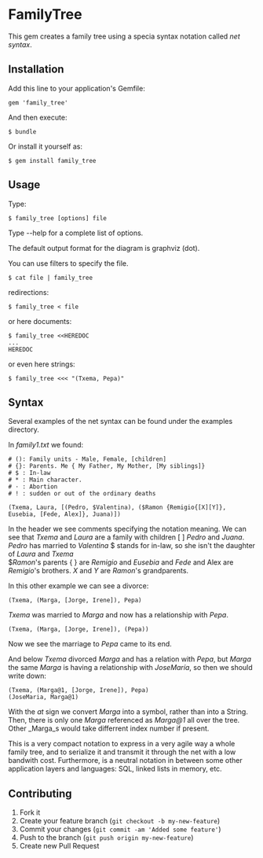 # FamilyTree

This gem creates a family tree using a specia syntax notation called _net syntax_.

## Installation

Add this line to your application's Gemfile:

    gem 'family_tree'

And then execute:

    $ bundle

Or install it yourself as:

    $ gem install family_tree

## Usage

Type:

    $ family_tree [options] file

Type --help for a complete list of options.

The default output format for the diagram is graphviz (dot).

You can use filters to specify the file.

    $ cat file | family_tree

redirections:

    $ family_tree < file

or here documents:

    $ family_tree <<HEREDOC
    ...
    HEREDOC

or even here strings:

    $ family_tree <<< "(Txema, Pepa)"

## Syntax

Several examples of the net syntax can be found under the examples directory.

In _family1.txt_ we found:

    # (): Family units - Male, Female, [children]
    # {}: Parents. Me { My Father, My Mother, [My siblings]}
    # $ : In-law
    # * : Main character.
    # · : Abortion
    # ! : sudden or out of the ordinary deaths
    
    (Txema, Laura, [(Pedro, $Valentina), ($Ramon {Remigio{[X][Y]}, Eusebia, [Fede, Alex]}, Juana)])

In the header we see comments specifying the notation meaning.
We can see that _Txema_ and _Laura_ are a family with children \[ \] _Pedro_ and _Juana_.
_Pedro_ has married to _Valentina_ $ stands for in-law, so she isn't the daughter of _Laura_ and _Txema_  
$_Ramon_'s parents \{ \} are _Remigio_ and _Eusebia_ and _Fede_ and Alex are _Remigio_'s brothers.
_X_ and _Y_ are _Ramon_'s grandparents.

In this other example we can see a divorce:

    (Txema, (Marga, [Jorge, Irene]), Pepa)

_Txema_ was married to _Marga_ and now has a relationship with _Pepa_.


    (Txema, (Marga, [Jorge, Irene]), (Pepa))

Now we see the marriage to _Pepa_ came to its end.

And below _Txema_ divorced _Marga_ and has a relation with _Pepa_, but _Marga_ the same _Marga_ is having a relationship with _JoseMaría_, so then we should write down:


    (Txema, (Marga@1, [Jorge, Irene]), Pepa)
    (JoseMaria, Marga@1)

With the _at_ sign we convert _Marga_ into a symbol, rather than into a String. Then, there is only one _Marga_ referenced as _Marga@1_ all over the tree. Other _Marga_s would take differrent index number if present.


This is a very compact notation to express in a very agile way a whole family tree, and to serialize it and transmit it through the net with a low bandwith cost. Furthermore, is a neutral notation in between some other application layers and languages: SQL, linked lists in memory, etc.


## Contributing

1. Fork it
2. Create your feature branch (`git checkout -b my-new-feature`)
3. Commit your changes (`git commit -am 'Added some feature'`)
4. Push to the branch (`git push origin my-new-feature`)
5. Create new Pull Request
